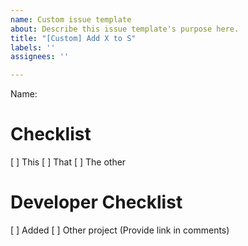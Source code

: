 ```yaml
---
name: Custom issue template
about: Describe this issue template's purpose here.
title: "[Custom] Add X to S"
labels: ''
assignees: ''

---
```


Name:

# Checklist
[ ] This
[ ] That
[ ] The other

# Developer Checklist
[ ] Added
[ ] Other project (Provide link in comments)
